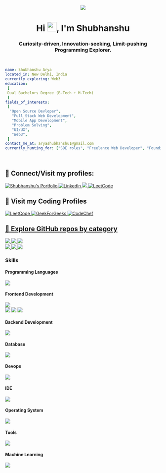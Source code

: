 <p align="center"><img src="https://github.com/user-attachments/assets/3590946b-f4d1-4f4c-bd21-22d4ebe7263a"></p>

<h1 align="center">Hi <img src="https://raw.githubusercontent.com/MartinHeinz/MartinHeinz/master/wave.gif" width="30px">, I'm Shubhanshu</h1>
<h3 align="center">Curiosity-driven, Innovation-seeking, Limit-pushing Programming Explorer.</h3>
<br />

 ```yaml
name: Shubhanshu Arya
located_in: New Delhi, India
currently_exploring: Web3
education:
  [
  Dual Bachelors Degree (B.Tech + M.Tech) 
  ]
fields_of_interests:
  [
   "Open Source Devloper",
    "Full Stack Web Development",
    "Mobile App Development",
    "Problem Solving",
    "UI/UX",
    "Web3",
  ]
contact_me_at: aryashubhanshu1@gmail.com
currently_hunting_for: ["SDE roles", "Freelance Web Developer", "Founding Engineer"]
```

<br />
<h2 align="left">🤝 Connect/Visit my profiles:</h3>
<p align="left">
 <a href="https://thisisshubh.online" target="_blank">
  <img src="https://img.shields.io/badge/Website-DC143C?style=for-the-badge&logo=medium&logoColor=white" alt="Shubhanshu's Portfolio" />
 </a>
 <a href="https://www.linkedin.com/in/shubharya/" target="_blank">
  <img src="https://img.shields.io/badge/LinkedIn-0077B5?style=for-the-badge&logo=linkedin&logoColor=white" alt="LinkedIn"/>
 </a>
 <a href="https://twitter.com/ShubhanshuSays" target="_blank">
  <img src="https://img.shields.io/badge/Twitter-1DA1F2?style=for-the-badge&logo=twitter&logoColor=white" />
 </a>
 <a href="https://leetcode.com/_shubh_/" target="_blank">
  <img src="https://img.shields.io/badge/LeetCode-000000?style=for-the-badge&logo=LeetCode&logoColor=#d16c06" alt="LeetCode" />
 </a> 
</p>


<h2 align="left">📝 Visit my Coding Profiles</h3>
<p align="left">
  <a href="https://leetcode.com/_shubh_/" target="_blank">
  <img src="https://img.shields.io/badge/LeetCode-000000?style=for-the-badge&logo=LeetCode&logoColor=#d16c06" alt="LeetCode" />
 </a> 
  <a href="https://auth.geeksforgeeks.org/user/_shubh_/" target="_blank">
  <img src="https://img.shields.io/badge/GeeksforGeeks-298D46?style=for-the-badge&logo=geeksforgeeks&logoColor=white" alt="GeekForGeeks" />
 </a> 
 <a href="https://www.codechef.com/users/aryashubhanshu/" target="_blank">
  <img src="https://img.shields.io/badge/Codechef-%23B92B27.svg?&style=for-the-badge&logo=Codechef&logoColor=white" alt="CodeChef" >
 </a> 
</p>

<h2><a href="https://github.com/aryashubhanshu?tab=stars">🔎 Explore GitHub repos by category</a></h3>
 <a href="https://github.com/stars/aryashubhanshu/lists/full-stack-web-application"> 
  <img src="https://img.shields.io/badge/GO-green?style=for-the-badge&label=FullStack%20Web%20Apps&labelColor=green&color=white&link=https%3A%2F%2Fgithub.com%2Fstars%2Faryashubhanshu%2Flists%2Ffull-stack-web-application">
</a>
<a href="https://github.com/stars/aryashubhanshu/lists/frontend-development">
 <img src="https://img.shields.io/badge/GO-white?style=for-the-badge&label=Frontend%20Dev&labelColor=red&color=white">
</a>
<a href="https://github.com/stars/aryashubhanshu/lists/backend-development">
 <img src="https://img.shields.io/badge/GO-white?style=for-the-badge&label=Backend%20Dev&labelColor=blue&color=white">
</a>
<br>
<a href="https://github.com/stars/aryashubhanshu/lists/ui-ux">
 <img src="https://img.shields.io/badge/GO-white?style=for-the-badge&label=UI%2FUX&labelColor=yellow&color=white">
</a>
<a href="https://github.com/stars/aryashubhanshu/lists/machine-learning-projects">
 <img src="https://img.shields.io/badge/GO-white?style=for-the-badge&label=Machine%20Learning&labelColor=brown&color=white">
</a>
<a href="https://github.com/stars/aryashubhanshu/lists/algorithms">
 <img src="https://img.shields.io/badge/GO-white?style=for-the-badge&label=Algorithms&labelColor=black&color=white">
</a>

<h3>Skills</h3>
<h4 align="left">Programming Languages</h4>
<p align="left"> 
 <img src="https://skillicons.dev/icons?i=c,cpp,js,ts,py">
</p>

<h4 align="left">Frontend Development</h4>
<p align="left"> 
  <img src="https://skillicons.dev/icons?i=react,nextjs,redux,html,css,tailwind,bootstrap,materialui,sass"> <br />
<img src="https://img.shields.io/badge/RECOIL-%233578e5?style=for-the-badge&logo=recoil&logoColor=white&labelColor=%233578E5">
<img src="https://img.shields.io/badge/GSAP-%2388CE02?style=for-the-badge&logo=greensock&logoColor=white">
<img src="https://img.shields.io/badge/FRAMER-%230055FF?style=for-the-badge&logo=FRAMER&logoColor=white">
</p>

<h4 align="left">Backend Development</h4>
<p align="left"> 
 <img src="https://skillicons.dev/icons?i=nodejs,express,nginx">
</p>

<h4 align="left">Database</h4>
<p align="left"> 
 <img src="https://skillicons.dev/icons?i=mongodb,postgres">
</p>

<h4 align="left">Devops</h4>
<p align="left"> 
 <img src="https://skillicons.dev/icons?i=docker,aws,cloudflare">
</p>

<h4 align="left">IDE</h4>
<p align="left">
 <img src="https://skillicons.dev/icons?i=vscode,vim,bash,atom">
</p>

<h4 align="left">Operating System</h4>
<p align="left">
 <img src="https://skillicons.dev/icons?i=apple,windows,linux,ubuntu">
</p>

<h4 align="left">Tools</h4>
<p align="left"> 
  <img src="https://skillicons.dev/icons?i=ps,xd,figma,postman,git,github,npm,yarn,prisma">
</p>

<h4 align="left">Machine Learning</h4>
<p align="left"> 
  <img src="https://skillicons.dev/icons?i=tensorflow,opencv,matlab,sklearn">
</p>
